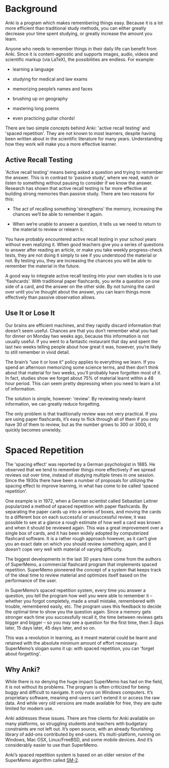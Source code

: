 # Background

Anki is a program which makes remembering things easy. Because it is a
lot more efficient than traditional study methods, you can either
greatly decrease your time spent studying, or greatly increase the
amount you learn.

Anyone who needs to remember things in their daily life can benefit from
Anki. Since it is content-agnostic and supports images, audio, videos
and scientific markup (via LaTeX), the possibilities are endless. For
example:

-   learning a language

-   studying for medical and law exams

-   memorizing people’s names and faces

-   brushing up on geography

-   mastering long poems

-   even practicing guitar chords!

There are two simple concepts behind Anki: 'active recall testing' and
'spaced repetition'. They are not known to most learners, despite having
been written about in the scientific literature for many years.
Understanding how they work will make you a more effective learner.

## Active Recall Testing

'Active recall testing' means being asked a question and trying to
remember the answer. This is in contrast to 'passive study', where we
read, watch or listen to something without pausing to consider if we
know the answer. Research has shown that active recall testing is far
more effective at building strong memories than passive study. There are
two reasons for this:

-   The act of recalling something 'strengthens' the memory, increasing
    the chances we’ll be able to remember it again.

-   When we’re unable to answer a question, it tells us we need to
    return to the material to review or relearn it.

You have probably encountered active recall testing in your school years
without even realizing it. When good teachers give you a series of
questions to answer after reading an article, or make you take weekly
progress-check tests, they are not doing it simply to see if you
understood the material or not. By testing you, they are increasing the
chances you will be able to remember the material in the future.

A good way to integrate active recall testing into your own studies is
to use 'flashcards'. With traditional paper flashcards, you write a
question on one side of a card, and the answer on the other side. By not
turning the card over until you’ve thought about the answer, you can
learn things more effectively than passive observation allows.

## Use It or Lose It

Our brains are efficient machines, and they rapidly discard information
that doesn’t seem useful. Chances are that you don’t remember what you
had for dinner on Monday two weeks ago, because this information is not
usually useful. If you went to a fantastic restaurant that day and spent
the last two weeks telling people about how great it was, however,
you’re likely to still remember in vivid detail.

The brain’s “use it or lose it” policy applies to everything we learn.
If you spend an afternoon memorizing some science terms, and then don’t
think about that material for two weeks, you’ll probably have forgotten
most of it. In fact, studies show we forget about 75% of material learnt
within a 48 hour period. This can seem pretty depressing when you need
to learn a lot of information.

The solution is simple, however: 'review'. By reviewing newly-learnt
information, we can greatly reduce forgetting.

The only problem is that traditionally review was not very practical. If
you are using paper flashcards, it’s easy to flick through all of them
if you only have 30 of them to review, but as the number grows to 300 or
3000, it quickly becomes unwieldy.

# Spaced Repetition

The 'spacing effect' was reported by a German psychologist in 1885. He
observed that we tend to remember things more effectively if we spread
reviews out over time, instead of studying multiple times in one
session. Since the 1930s there have been a number of proposals for
utilizing the spacing effect to improve learning, in what has come to be
called 'spaced repetition'.

One example is in 1972, when a German scientist called Sebastian Leitner
popularized a method of spaced repetition with paper flashcards. By
separating the paper cards up into a series of boxes, and moving the
cards to a different box on each successful or unsuccessful review, it
was possible to see at a glance a rough estimate of how well a card was
known and when it should be reviewed again. This was a great improvement
over a single box of cards, and it has been widely adopted by
computerized flashcard software. It is a rather rough approach however,
as it can’t give you an exact date on which you should review something
again, and it doesn’t cope very well with material of varying
difficulty.

The biggest developments in the last 30 years have come from the authors
of SuperMemo, a commercial flashcard program that implements spaced
repetition. SuperMemo pioneered the concept of a system that keeps track
of the ideal time to review material and optimizes itself based on the
performance of the user.

In SuperMemo’s spaced repetition system, every time you answer a
question, you tell the program how well you were able to remember it –
whether you forgot completely, made a small mistake, remembered with
trouble, remembered easily, etc. The program uses this feedback to
decide the optimal time to show you the question again. Since a memory
gets stronger each time you successfully recall it, the time between
reviews gets bigger and bigger – so you may see a question for the first
time, then 3 days later, 15 days later, 45 days later, and so on.

This was a revolution in learning, as it meant material could be learnt
and retained with the absolute minimum amount of effort necessary.
SuperMemo’s slogan sums it up: with spaced repetition, you can 'forget
about forgetting'.

## Why Anki?

While there is no denying the huge impact SuperMemo has had on the
field, it is not without its problems. The program is often criticized
for being buggy and difficult to navigate. It only runs on Windows
computers. It’s proprietary software, meaning end-users can’t extend it
or access the raw data. And while very old versions are made available
for free, they are quite limited for modern use.

Anki addresses these issues. There are free clients for Anki available
on many platforms, so struggling students and teachers with budgetary
constraints are not left out. It’s open source, with an already
flourishing library of add-ons contributed by end-users. It’s
multi-platform, running on Windows, Mac OSX, Linux/FreeBSD, and some
mobile devices. And it’s considerably easier to use than SuperMemo.

Anki’s spaced repetition system is based on an older version of the
SuperMemo algorithm called [SM-2](faqs.md).

